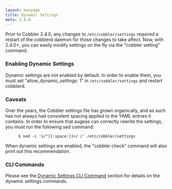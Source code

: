 ```yaml
---
layout: manpage
title: Dynamic Settings
meta: 2.6.0
---
```


Prior to Cobbler 2.4.0, any changes to <code>/etc/cobbler/settings</code> required a restart of the cobblerd daemon for
those changes to take affect. Now, with 2.4.0+, you can easily modify settings on the fly via the "cobbler setting"
command.

<h3>Enabling Dynamic Settings</h3>

<p>Dynamic settings are not enabled by default. In order to enable them, you must set "allow_dynamic_settings: 1" in <code>/etc/cobbler/settings</code> and restart cobblerd.</p>

<h3>Caveats</h3>

<p>Over the years, the Cobbler settings file has grown organically, and as such has not always had consistent spacing applied to the YAML entries it contains. In order to ensure that augeas can correctly rewrite the settings, you must run the following sed command:</p>

<p><figure class="highlight"><pre><code class="language-bash" data-lang="bash">$ sed -i &#39;s/^[[:space:]]+/ /&#39; /etc/cobbler/settings</code></pre></figure></p>

<p>When dynamic settings are enabled, the "cobbler check" command will also print out this recommendation.</p>

<h3>CLI Commands</h3>

<p>Please see the <a href="/manuals/2.6.0/3/2/11_-_Dynamic_Settings.html">Dynamic Settings CLI Command</a> section for details on the dynamic settings commands.</p>
